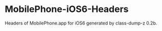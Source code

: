 MobilePhone-iOS6-Headers
========================

Headers of MobilePhone.app for iOS6 generated by class-dump-z 0.2b.
